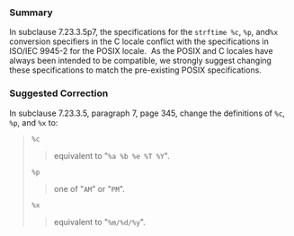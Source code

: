 ### Summary

In subclause 7.23.3.5p7, the specifications for the `strftime %c`, `%p`, and`%x`
conversion specifiers in the C locale conflict with the specifications in
ISO/IEC 9945-2 for the POSIX locale.  As the POSIX and C locales have always
been intended to be compatible, we strongly suggest changing these
specifications to match the pre-existing POSIX specifications.

### Suggested Correction

In subclause 7.23.3.5, paragraph 7, page 345, change the definitions of `%c`,
`%p`, and `%x` to:

> `%c`
> 
> > equivalent to "`%a %b %e %T %Y`".
> 
> `%p`
> 
> > one of "`AM`" or "`PM`".
> 
> `%x`
> 
> > equivalent to "`%m/%d/%y`".
